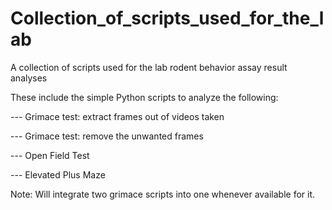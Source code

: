 # Collection_of_scripts_used_for_the_lab
A collection of scripts used for the lab rodent behavior assay result analyses

These include the simple Python scripts to analyze the following:

--- Grimace test: extract frames out of videos taken

--- Grimace test: remove the unwanted frames

--- Open Field Test

--- Elevated Plus Maze

Note: Will integrate two grimace scripts into one whenever available for it.
